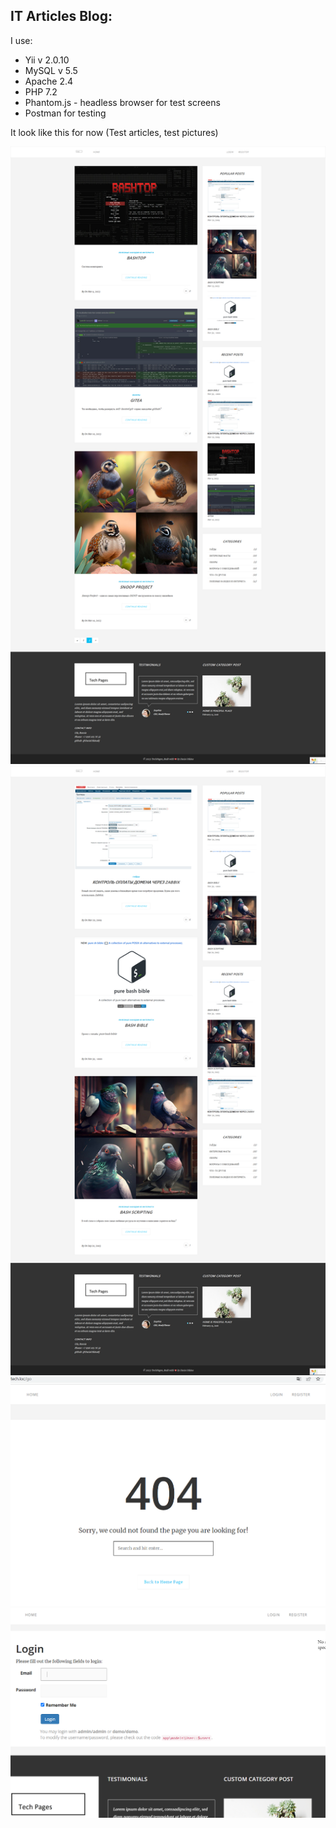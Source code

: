IT Articles Blog:
--------------------
I use:
* Yii v 2.0.10
* MySQL v 5.5
* Apache 2.4
* PHP 7.2
* Phantom.js - headless browser for test screens
* Postman for testing

It look like this for now (Test articles, test pictures)

![img_4.png](img_4.png)
![screen11.png](phantom.js%2Fscreen11.png)
![img_2.png](img_2.png)
![img_3.png](img_3.png)

